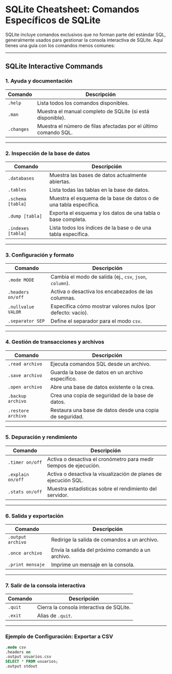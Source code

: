 # SQLite Cheatsheet: Comandos Específicos de SQLite

SQLite incluye comandos exclusivos que no forman parte del estándar SQL, generalmente usados para gestionar la consola interactiva de SQLite. Aquí tienes una guía con los comandos menos comunes:

---

## **SQLite Interactive Commands**

### **1. Ayuda y documentación**
| Comando         | Descripción                                        |
|------------------|----------------------------------------------------|
| `.help`          | Lista todos los comandos disponibles.             |
| `.man`           | Muestra el manual completo de SQLite (si está disponible). |
| `.changes`       | Muestra el número de filas afectadas por el último comando SQL. |

---

### **2. Inspección de la base de datos**
| Comando         | Descripción                                        |
|------------------|----------------------------------------------------|
| `.databases`     | Muestra las bases de datos actualmente abiertas.  |
| `.tables`        | Lista todas las tablas en la base de datos.       |
| `.schema [tabla]`| Muestra el esquema de la base de datos o de una tabla específica. |
| `.dump [tabla]`  | Exporta el esquema y los datos de una tabla o base completa. |
| `.indexes [tabla]`| Lista todos los índices de la base o de una tabla específica. |

---

### **3. Configuración y formato**
| Comando         | Descripción                                        |
|------------------|----------------------------------------------------|
| `.mode MODE`     | Cambia el modo de salida (ej., `csv`, `json`, `column`). |
| `.headers on/off`| Activa o desactiva los encabezados de las columnas. |
| `.nullvalue VALOR`| Especifica cómo mostrar valores nulos (por defecto: vacío). |
| `.separator SEP` | Define el separador para el modo `csv`.           |

---

### **4. Gestión de transacciones y archivos**
| Comando          | Descripción                                       |
|-------------------|---------------------------------------------------|
| `.read archivo`   | Ejecuta comandos SQL desde un archivo.           |
| `.save archivo`   | Guarda la base de datos en un archivo específico. |
| `.open archivo`   | Abre una base de datos existente o la crea.       |
| `.backup archivo` | Crea una copia de seguridad de la base de datos.  |
| `.restore archivo`| Restaura una base de datos desde una copia de seguridad. |

---

### **5. Depuración y rendimiento**
| Comando           | Descripción                                      |
|--------------------|--------------------------------------------------|
| `.timer on/off`    | Activa o desactiva el cronómetro para medir tiempos de ejecución. |
| `.explain on/off`  | Activa o desactiva la visualización de planes de ejecución SQL. |
| `.stats on/off`    | Muestra estadísticas sobre el rendimiento del servidor. |

---

### **6. Salida y exportación**
| Comando            | Descripción                                     |
|---------------------|-------------------------------------------------|
| `.output archivo`   | Redirige la salida de comandos a un archivo.    |
| `.once archivo`     | Envía la salida del próximo comando a un archivo. |
| `.print mensaje`    | Imprime un mensaje en la consola.               |

---

### **7. Salir de la consola interactiva**
| Comando            | Descripción                                     |
|---------------------|-------------------------------------------------|
| `.quit`             | Cierra la consola interactiva de SQLite.        |
| `.exit`             | Alias de `.quit`.                               |

---

### **Ejemplo de Configuración: Exportar a CSV**
```sql
.mode csv
.headers on
.output usuarios.csv
SELECT * FROM usuarios;
.output stdout
